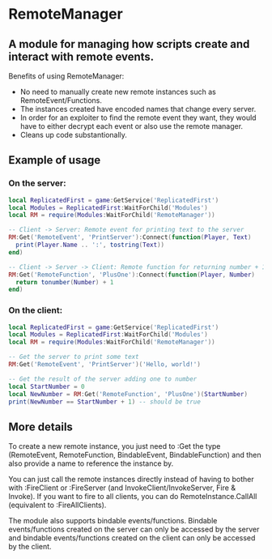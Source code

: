 # RemoteManager
## A module for managing how scripts create and interact with remote events. 

Benefits of using RemoteManager:
- No need to manually create new remote instances such as RemoteEvent/Functions.
- The instances created have encoded names that change every server.
- In order for an exploiter to find the remote event they want, they would have to either decrypt each event or also use the remote manager.
- Cleans up code substantionally.

## Example of usage

### On the server:
```lua
local ReplicatedFirst = game:GetService('ReplicatedFirst')
local Modules = ReplicatedFirst:WaitForChild('Modules')
local RM = require(Modules:WaitForChild('RemoteManager'))

-- Client -> Server: Remote event for printing text to the server
RM:Get('RemoteEvent', 'PrintServer'):Connect(function(Player, Text)
  print(Player.Name .. ':', tostring(Text))
end)

-- Client -> Server -> Client: Remote function for returning number + 1
RM:Get('RemoteFunction', 'PlusOne'):Connect(function(Player, Number)
  return tonumber(Number) + 1
end)
```
### On the client:
```lua
local ReplicatedFirst = game:GetService('ReplicatedFirst')
local Modules = ReplicatedFirst:WaitForChild('Modules')
local RM = require(Modules:WaitForChild('RemoteManager'))

-- Get the server to print some text
RM:Get('RemoteEvent', 'PrintServer')('Hello, world!')

-- Get the result of the server adding one to number
local StartNumber = 0
local NewNumber = RM:Get('RemoteFunction', 'PlusOne')(StartNumber)
print(NewNumber == StartNumber + 1) -- should be true
```

## More details

To create a new remote instance, you just need to :Get the type (RemoteEvent, RemoteFunction, BindableEvent, BindableFunction) and then also provide a name to reference the instance by.

You can just call the remote instances directly instead of having to bother with :FireClient or :FireServer (and InvokeClient/InvokeServer, Fire & Invoke).
If you want to fire to all clients, you can do RemoteInstance.CallAll (equivalent to :FireAllClients).

The module also supports bindable events/functions. Bindable events/functions created on the server can only be accessed by the server and bindable events/functions created on the client can only be accessed by the client.
